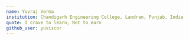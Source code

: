 ```yaml
---
name: Yuvraj Verma
institution: Chandigarh Engineering College, Landran, Punjab, India
quote: I crave to learn, Not to earn 
github_user: yuviscor
---
```

